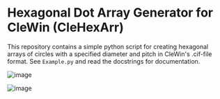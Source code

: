 # Hexagonal Dot Array Generator for CleWin (CleHexArr)
This repository contains a simple python script for creating hexagonal arrays of circles with a specified diameter and pitch in CleWin's .cif-file format. See ``Example.py`` and read the docstrings for documentation.

![image](https://user-images.githubusercontent.com/24915157/153078281-6ea6d8a6-8d42-4449-b058-10d96ffa32ae.png)

![image](https://user-images.githubusercontent.com/24915157/153078413-71ab252f-a078-437d-8cda-7aad787fe9bf.png)
